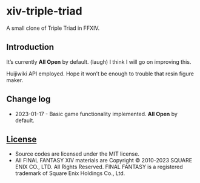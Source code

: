 # xiv-triple-triad
 A small clone of Triple Triad in FFXIV.

## Introduction

It’s currently **All Open** by default. (laugh) I think I will go on improving this.

Huijiwiki API employed. Hope it won’t be enough to trouble that resin figure maker.

## Change log

- 2023-01-17 - Basic game functionality implemented. **All Open** by default.

## [License](LICENSE)

- Source codes are licensed under the MIT license.
- All FINAL FANTASY XIV materials are Copyright © 2010-2023 SQUARE ENIX CO., LTD. All Rights Reserved. FINAL FANTASY is a registered trademark of Square Enix Holdings Co., Ltd.
